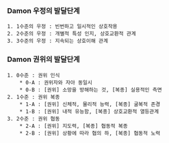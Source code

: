 ### Damon 우정의 발달단계
	1. 1수준의 우정 : 빈번하고 일시적인 상호작용
	2. 2수준의 우정 : 개별적 특성 인지, 상호교환적 관계
	3. 3수준의 우정 : 지속되는 상호이해 관계

### Damon 권위의 발달단계
	1. 0수준 : 권위 인식
		* 0-A : 권위자와 자아 동일시
		* 0-B : [권위] 소망을 방해하는 것, [복종] 실용적인 측면
	2. 1수준 : 권위 복종
		* 1-A : [권위] 신체적, 물리적 능력, [복종] 굴복적 존경
		* 1-B : [권위] 내적 유능함, [복종] 상호교환적 열등관계
	3. 2수준 : 권위 협동
		* 2-A : [권위] 지도력, [복종] 협동적 복종
		* 2-B : [권위] 상황에 따라 협의 하, [복종] 협동적 노력
